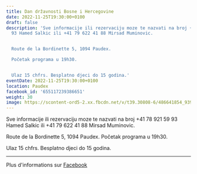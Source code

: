```yaml
---
title: Dan državnosti Bosne i Hercegovine
date: 2022-11-25T19:30:00+0100
draft: false
description: 'Sve informacije ili rezervaciju moze te nazvati na broj +41 78 921 59
  93 Hamed Salkic ili +41 79 622 41 88 Mirsad Muminovic.


  Route de la Bordinette 5, 1094 Paudex.

  Početak programa u 19h30.


  Ulaz 15 chfrs. Besplatno djeci do 15 godina.'
eventDate: 2022-11-25T19:30:00+0100
location: Paudex
facebook_id: '655117239386651'
weight: 30
image: https://scontent-ord5-2.xx.fbcdn.net/v/t39.30808-6/486641854_9399207156841686_1516080123773765506_n.jpg?_nc_cat=103&ccb=1-7&_nc_sid=9e60e4&_nc_ohc=90WXTsH3C_0Q7kNvwHY3BVx&_nc_oc=AdljorxrYjjoC0-bnUxPFTxwG5icSRV5yOGKAsJo65SoTEfsVBY1m3fdqk7rVKOjFsc&_nc_zt=23&_nc_ht=scontent-ord5-2.xx&edm=ABTKTjYEAAAA&_nc_gid=6A5lXURcsuK4-XOiXoCz_g&oh=00_AfZXu13R2qKgyWFWLiZLFTyPZU70PI45-WzwtSBbLx_PEA&oe=68D15BBD
---
```


Sve informacije ili rezervaciju moze te nazvati na broj +41 78 921 59 93 Hamed Salkic ili +41 79 622 41 88 Mirsad Muminovic.

Route de la Bordinette 5, 1094 Paudex.
Početak programa u 19h30.

Ulaz 15 chfrs. Besplatno djeci do 15 godina.

---

Plus d'informations sur [Facebook](https://facebook.com/events/655117239386651)